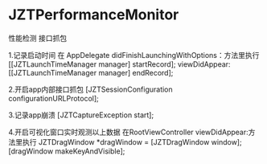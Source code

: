 # JZTPerformanceMonitor
性能检测 接口抓包

1.记录启动时间 在 AppDelegate didFinishLaunchingWithOptions：方法里执行
[[JZTLaunchTimeManager manager] startRecord];
viewDidAppear:
[[JZTLaunchTimeManager manager] endRecord];

2.开启app内部接口抓包
[JZTSessionConfiguration configurationURLProtocol];

3.记录app崩溃
[JZTCaptureException start];

4.开启可视化窗口实时观测以上数据 在RootViewController viewDidAppear:方法里执行
JZTDragWindow *dragWindow = [JZTDragWindow window];
[dragWindow makeKeyAndVisible];
